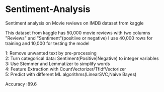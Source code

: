 # Sentiment-Analysis
Sentiment analysis on Movie reviews on IMDB dataset from kaggle

This dataset from kaggle has 50,000 movie reviews with two columns "Reviews" and "Sentiment"(positiive or negative)
I use 40,000 rows for training and 10,000 for testing the model

1: Remove unwanted text by pre-processing   
2: Turn categorical data: Sentiment(Positive|Negative) to integer variables  
3: Use Stemmer and Lemmatizer to simplify words  
4: Feature Extraction with CountVectorizer/TfidfVectorizer  
5: Predict with different ML algorithms(LinearSVC,Naive Bayes)  

Accuracy :89.6
